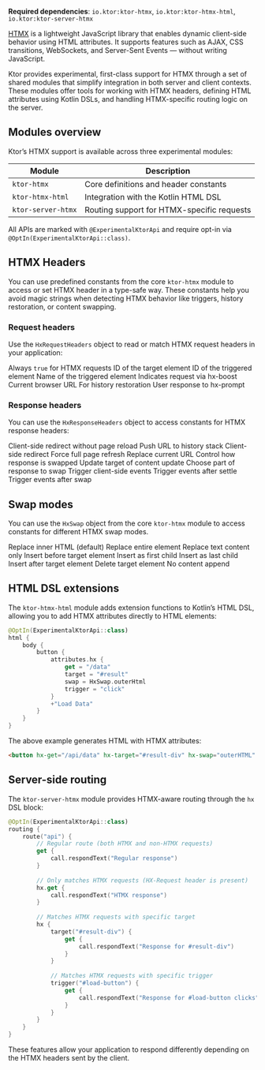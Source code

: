 [//]: # (title: HTMX integration)

<show-structure for="chapter" depth="2"/>
<primary-label ref="experimental"/>

<tldr>
<p>
<b>Required dependencies</b>: <code>io.ktor:ktor-htmx</code>, <code>io.ktor:ktor-htmx-html</code>,
<code>io.ktor:ktor-server-htmx</code>
</p>
<var name="example_name" value="htmx-integration"/>
<include from="lib.topic" element-id="download_example"/>
</tldr>

[HTMX](https://htmx.org/) is a lightweight JavaScript library that enables dynamic client-side behavior using HTML attributes. It supports
features such as AJAX, CSS transitions, WebSockets, and Server-Sent Events — without writing JavaScript.

Ktor provides experimental, first-class support for HTMX through a set of shared modules that simplify integration in
both server and client contexts. These modules offer tools for working with HTMX headers, defining HTML attributes
using Kotlin DSLs, and handling HTMX-specific routing logic on the server.

## Modules overview

Ktor’s HTMX support is available across three experimental modules:

| Module             | Description                                |
|--------------------|--------------------------------------------|
| `ktor-htmx`        | Core definitions and header constants      |
| `ktor-htmx-html`   | Integration with the Kotlin HTML DSL       |
| `ktor-server-htmx` | Routing support for HTMX-specific requests |

All APIs are marked with `@ExperimentalKtorApi` and require opt-in via `@OptIn(ExperimentalKtorApi::class)`.

## HTMX Headers

You can use predefined constants from the core `ktor-htmx` module to access or set HTMX header in a type-safe way.
These constants help you avoid magic strings when detecting HTMX behavior like triggers, history restoration, or
content swapping.

### Request headers

Use the `HxRequestHeaders` object to read or match HTMX request headers in your application:

<deflist type="wide">
<def title="HxRequestHeaders.Request">Always <code>true</code> for HTMX requests</def>
<def title="HxRequestHeaders.Target">ID of the target element</def>
<def title="HxRequestHeaders.Trigger">ID of the triggered element</def>
<def title="HxRequestHeaders.TriggerName">Name of the triggered element</def>
<def title="HxRequestHeaders.Boosted">Indicates request via hx-boost</def>
<def title="HxRequestHeaders.CurrentUrl">Current browser URL</def>
<def title="HxRequestHeaders.HistoryRestoreRequest">For history restoration</def>
<def title="HxRequestHeaders.Prompt">User response to hx-prompt</def>
</deflist>

### Response headers

You can use the `HxResponseHeaders` object to access constants for HTMX response headers:

<deflist type="wide">
<def title="HxResponseHeaders.Location">Client-side redirect without page reload</def>
<def title="HxResponseHeaders.PushUrl">Push URL to history stack</def>
<def title="HxResponseHeaders.Redirect">Client-side redirect</def>
<def title="HxResponseHeaders.Refresh">Force full page refresh</def>
<def title="HxResponseHeaders.ReplaceUrl">Replace current URL</def>
<def title="HxResponseHeaders.Reswap">Control how response is swapped</def>
<def title="HxResponseHeaders.Retarget">Update target of content update</def>
<def title="HxResponseHeaders.Reselect">Choose part of response to swap</def>
<def title="HxResponseHeaders.Trigger">Trigger client-side events</def>
<def title="HxResponseHeaders.TriggerAfterSettle">Trigger events after settle</def>
<def title="HxResponseHeaders.TriggerAfterSwap">Trigger events after swap</def>
</deflist>

## Swap modes

You can use the `HxSwap` object from the core `ktor-htmx` module to access constants for different HTMX swap modes.

<deflist type="medium">
<def title="HxSwap.innerHtml">Replace inner HTML (default)</def>
<def title="HxSwap.outerHtml ">Replace entire element</def>
<def title="HxSwap.textContent">Replace text content only</def>
<def title="HxSwap.beforeBegin">Insert before target element</def>
<def title="HxSwap.afterBegin">Insert as first child</def>
<def title="HxSwap.beforeEnd">Insert as last child</def>
<def title="HxSwap.afterEnd">Insert after target element</def>
<def title="HxSwap.delete">Delete target element</def>
<def title="HxSwap.none">No content append</def>
</deflist>

## HTML DSL extensions

The `ktor-htmx-html` module adds extension functions to Kotlin’s HTML DSL, allowing you to add HTMX attributes directly
to HTML elements:

```kotlin
@OptIn(ExperimentalKtorApi::class)
html {
    body {
        button {
            attributes.hx {
                get = "/data"
                target = "#result"
                swap = HxSwap.outerHtml
                trigger = "click"
            }
            +"Load Data"
        }
    }
}
```

The above example generates HTML with HTMX attributes:

```html
<button hx-get="/api/data" hx-target="#result-div" hx-swap="outerHTML" hx-trigger="click">Load Data</button>
```

## Server-side routing

The `ktor-server-htmx` module provides HTMX-aware routing through the `hx` DSL block:

```kotlin
@OptIn(ExperimentalKtorApi::class)
routing {
    route("api") {
        // Regular route (both HTMX and non-HTMX requests)
        get {
            call.respondText("Regular response")
        }
        
        // Only matches HTMX requests (HX-Request header is present)
        hx.get {
            call.respondText("HTMX response")
        }
        
        // Matches HTMX requests with specific target
        hx {
            target("#result-div") {
                get {
                    call.respondText("Response for #result-div")
                }
            }
            
            // Matches HTMX requests with specific trigger
            trigger("#load-button") {
                get {
                    call.respondText("Response for #load-button clicks")
                }
            }
        }
    }
}
```

These features allow your application to respond differently depending on the HTMX headers sent by the client.
